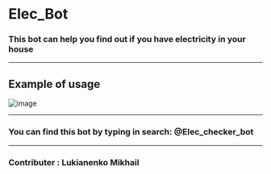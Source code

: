 # Elec_Bot

### This bot can help you find out if you have electricity in your house 

----------
## Example of usage

![image](https://user-images.githubusercontent.com/74072520/212575300-752374fb-6ccc-46a7-9350-22d664465ffd.png)

----------
### You can find this bot by typing in search: @Elec_checker_bot
----------

### Contributer : Lukianenko Mikhail

